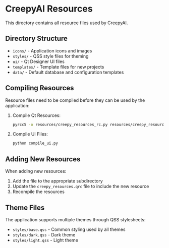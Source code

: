 # CreepyAI Resources

This directory contains all resource files used by CreepyAI.

## Directory Structure

- `icons/` - Application icons and images
- `styles/` - QSS style files for theming
- `ui/` - Qt Designer UI files
- `templates/` - Template files for new projects
- `data/` - Default database and configuration templates

## Compiling Resources

Resource files need to be compiled before they can be used by the application:

1. Compile Qt Resources:
   ```bash
   pyrcc5 -o resources/creepy_resources_rc.py resources/creepy_resources.qrc
   ```

2. Compile UI Files:
   ```bash
   python compile_ui.py
   ```

## Adding New Resources

When adding new resources:

1. Add the file to the appropriate subdirectory
2. Update the `creepy_resources.qrc` file to include the new resource
3. Recompile the resources

## Theme Files

The application supports multiple themes through QSS stylesheets:

- `styles/base.qss` - Common styling used by all themes
- `styles/dark.qss` - Dark theme
- `styles/light.qss` - Light theme
